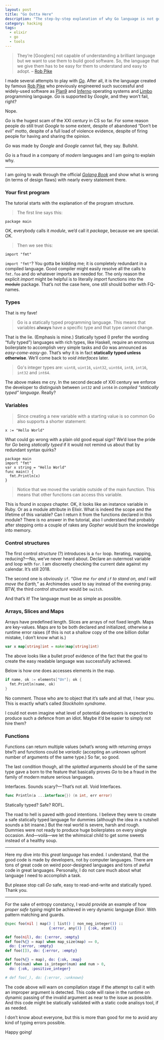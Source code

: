 ```yaml
---
layout: post
title: "Go Outta Here"
description: "The step-by-step explanation of why Go language is not good at all"
category: hacking
tags:
  - elixir
  - go
  - tools
---
```


> They’re [Googlers] not capable of understanding a brilliant language but we want to use them to build good software. So, the language that we give them has to be easy for them to understand and easy to adopt. – [Rob Pike](https://channel9.msdn.com/Events/Lang-NEXT/Lang-NEXT-2014/From-Parallel-to-Concurrent)

I made several attempts to play with [_Go_](https://golang.org). After all, it is the language created by famous [Rob Pike](http://herpolhode.com/rob/) who previously engineered such successful and widely-used software as [Plan9](https://en.wikipedia.org/wiki/Plan_9_from_Bell_Labs) and [Inferno](https://en.wikipedia.org/wiki/Inferno_(operating_system)) operating systems and [Limbo](https://en.wikipedia.org/wiki/Limbo_programming_language) programming language. _Go_ is supported by _Google_, and they won’t fail, right?

Nope.

_Go_ is the hugest scam of the XXI century in CS so far. For some reason people do still trust _Google_ to some extent, despite of abandoned “Don’t be evil” motto, despite of a full load of violence evidence, despite of firing people for having and sharing the opinion.

_Go_ was made by _Google_ and _Google_ cannot fail, they say. Bullshit.

_Go_ is a fraud in a company of _modern_ languages and I am going to explain why.

---

I am going to walk through the official [_Golang Book_](https://www.golang-book.com/books/intro/2#section1) and show what is wrong (in terms of design flaws) with nearly every statement there.

### Your first program

The tutorial starts with the explanation of the program structure.

> The first line says this:
>
    package main

OK, everybody calls it _module_, we’d call it _package_, because we are special. OK.

> Then we see this:
>
    import "fmt"

`import "fmt"`? You gotta be kidding me; it is completely redundant in a compiled language. Good compiler might easily resolve all the calls to `fmt.foo` and do whatever imports are needed for. The only reason the explicit _import_ might be helpful is to literally _import_ functions into the ~~module~~ package. That’s not the case here, one still should bother with FQ-names.

### Types

That is my fave! 

> Go is a statically typed programming language. This means that variables **always** have a specific type and that type cannot change.

That is the lie. (Emphasis is mine.) Statically typed (I prefer the wording “fully typed”) languages with rich types, like Haskell, require an enormous boilerplate to accomplish very simple tasks and _Go_ was announced as _easy-come-easy-go_. That’s why it is in fact **statically typed unless otherwise**. We’ll come back to _void interfaces_ later.

> Go's integer types are: `uint8`, `uint16`, `uint32`, `uint64`, `int8`, `int16`, `int32` and `int64`.

The above makes me cry. In the second decade of XXI century we enforce the developer to distinguish between `int32` and `int64` in _compiled “statically typed” language_. Really?

### Variables

> Since creating a new variable with a starting value is so common Go also supports a shorter statement:
>
    x := "Hello World"

What could go wrong with a plain old good equal sign? We’d lose the pride for _Go_ being _statically typed_ if it would not remind us about that by redundant syntax quirks?

> 
    package main
    import "fmt"
    var x string = "Hello World"
    func main() {
      fmt.Println(x)
    }
>
> Notice that we moved the variable outside of the main function. This means that other functions can access this variable.

This is found in _scopes_ chapter. OK, it looks like an instance variable in Ruby. Or as a module attribute in Elixir. What is indeed the scope and the lifetime of this variable? Can I return it from the functions declared in this module? There is no answer in the tutorial, also I understand that probably after stepping onto a couple of rakes any _Gopher_ would burn the knowledge into memory.

### Control structures

The first control _structure_ (?) introduces is a `for` loop. Iterating, mapping, reducing?—No, we’ve never heard about. Declare an outermost variable and loop with `for`. I am discreetly checking the current date against my calendar. It’s still 2018.

The second one is obviously `if`. _“Give me `for` and `if` to stand on, and I will move the Earth,”_ as Archimedes used to say instead of the evening pray. BTW, the third _control structure_ would be `switch`.

And that’s it! The language must be as simple as possible. 

### Arrays, Slices and Maps

Arrays have predefined length. Slices are arrays of not fixed length. Maps are key-values. Maps are to be both declared and initialized, otherwise a runtime error raises (if this is not a shallow copy of the one billion dollar mistake, I don’t know what is.)

```go
var x map[string]int = make(map[string]int)
```

The above looks like a bullet proof evidence of the fact that the goal to create the easy readable language was successfully achieved.

Below is how one does accesses elements in the map.

```go
if name, ok := elements["Un"]; ok {
  fmt.Println(name, ok)
}
```

No comment. Those who are to object that it’s safe and all that, I hear you. This is exactly what’s called _Stockholm syndrome_.

I could not even imagine what level of potential developers is expected to produce such a defence from an idiot. Maybe it’d be easier to simply not hire them?

### Functions

Functions can return multiple values (what’s wrong with returning _arrays_ btw?) and functions could be _variadic_ (accepting an unknown upfront number of arguments of the same type.) So far, so good.

The last condition though, all the _splatted_ arguments should be of the same type gave a born to the feature that basically proves _Go_ to be a fraud in the family of modern mature serious languages.

Interfaces. Sounds scary?—That’s not all. Void Interfaces.

```go
func Println(a ...interface{}) (n int, err error)
```

Statically typed? Safe? ROFL.

The road to hell is paved with good intentions. I believe they were to create a safe statically typed language for dummies (although the idea in a nutshell sounds a bit insane.) But the real world is severe, harsh and rough. Dummies were not ready to produce huge boilerplates on every single occasion. And—voilà—we let the whimsical child to get some sweets instead of a healthy soup.

---

Here my dive into this _great language_ has ended. I understand, that the good code is made by developers, not by computer languages. There are tons of great code on weird poor-designed languages and tons of awful code in great languages. Personally, I do not care much about what language I need to accomplish a task.

But please stop call _Go_ safe, easy to read-and-write and statically typed. Thank you.

---

For the sake of entropy constancy, I would provide an example of how _proper safe typing_ might be achieved in very dynamic language _Elixir_. With pattern matching and guards.

```elixir
@spec foo(nil | map() | list() | non_neg_integer()) ::
                    {:error, any()} | {:ok, atom()} 

def foo(nil), do: {:error, :empty}
def foo(%{} = map) when map_size(map) == 0,
  do: {:error, :empty}
def foo([]), do: {:error, :empty}

def foo(%{} = map), do: {:ok, :map}
def foo(num) when is_integer(num) and num > 0,
  do: {:ok, :positive_integer}

# def foo(_), do: {:error, :unknown}
```

The code above will warn on compilation stage if the attempt to call it with an improper argument is detected. This code will raise in the runtime on dynamic passing of the invalid argument as near to the issue as possible. And this code might be statically validated with a static code analisys tool, if as needed.

I don’t know about everyone, but this is more than good for me to avoid any kind of typing errors possible.

Happy going!
